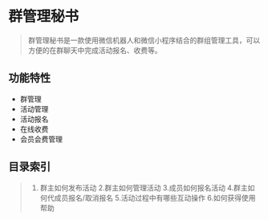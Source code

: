 # 群管理秘书

> 群管理秘书是一款使用微信机器人和微信小程序结合的群组管理工具，可以方便的在群聊天中完成活动报名、收费等。

## 功能特性

- 群管理
- 活动管理
- 活动报名
- 在线收费
- 会员会费管理

## 目录索引

> 1. 群主如何发布活动
> 2.群主如何管理活动
> 3.成员如何报名活动
> 4.群主如何代成员报名/取消报名
> 5.活动过程中有哪些互动操作
> 6.如何获得使用帮助

